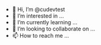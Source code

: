- 👋 Hi, I’m @cudevtest
- 👀 I’m interested in ...
- 🌱 I’m currently learning ...
- 💞️ I’m looking to collaborate on ...
- 📫 How to reach me ...

<!---
cudevtest/cudevtest is a ✨ special ✨ repository because its `README.md` (this file) appears on your GitHub profile.
You can click the Preview link to take a look at your changes.
--->
